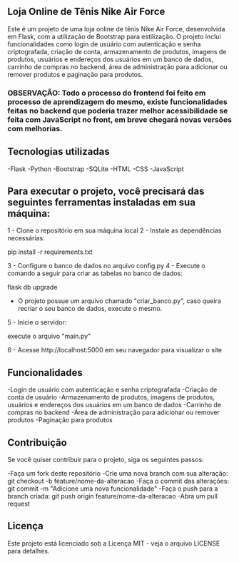 ## Loja Online de Tênis Nike Air Force

Este é um projeto de uma loja online de tênis Nike Air Force, desenvolvida em Flask, com a utilização de Bootstrap para estilização. O projeto inclui funcionalidades como login de usuário com autenticação e senha criptografada, criação de conta, armazenamento de produtos, imagens de produtos, usuários e endereços dos usuários em um banco de dados, carrinho de compras no backend, área de administração para adicionar ou remover produtos e paginação para produtos.

### OBSERVAÇÃO: Todo o processo do frontend foi feito em processo de aprendizagem do mesmo, existe funcionalidades feitas no backend que poderia trazer melhor acessibilidade se feita com JavaScript no front, em breve chegará novas versões com melhorias.

## Tecnologias utilizadas

-Flask
-Python
-Bootstrap
-SQLite
-HTML
-CSS
-JavaScript

## Para executar o projeto, você precisará das seguintes ferramentas instaladas em sua máquina:

1 - Clone o repositório em sua máquina local
2 - Instale as dependências necessárias:

pip install -r requirements.txt

3 - Configure o banco de dados no arquivo config.py
4 - Execute o comando a seguir para criar as tabelas no banco de dados:

flask db upgrade

- O projeto possue um arquivo chamado "criar_banco.py",
caso queira recriar o seu banco de dados, execute o mesmo.

5 - Inicie o servidor:

execute o arquivo "main.py"

6 - Acesse http://localhost:5000 em seu navegador para visualizar o site


## Funcionalidades

-Login de usuário com autenticação e senha criptografada
-Criação de conta de usuário
-Armazenamento de produtos, imagens de produtos, usuários e endereços dos usuários em um banco de dados
-Carrinho de compras no backend
-Área de administração para adicionar ou remover produtos
-Paginação para produtos

## Contribuição
Se você quiser contribuir para o projeto, siga os seguintes passos:

-Faça um fork deste repositório
-Crie uma nova branch com sua alteração: git checkout -b feature/nome-da-alteracao
-Faça o commit das alterações: git commit -m "Adicione uma nova funcionalidade"
-Faça o push para a branch criada: git push origin feature/nome-da-alteracao
-Abra um pull request

## Licença

Este projeto está licenciado sob a Licença MIT - veja o arquivo LICENSE para detalhes.
